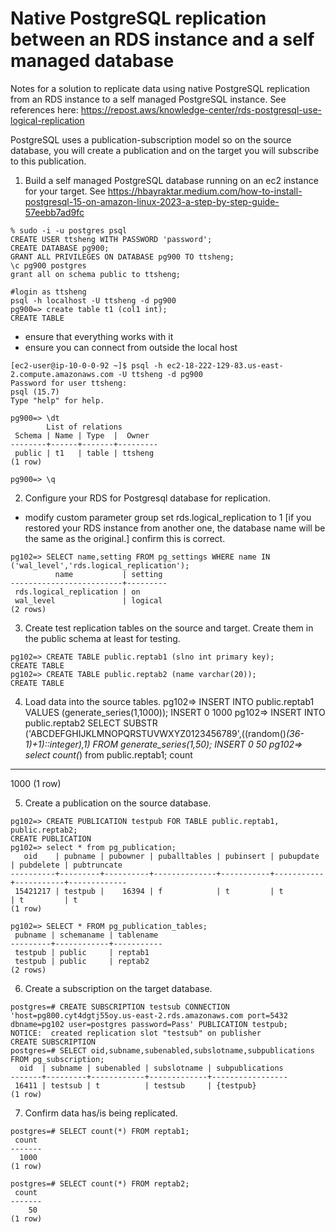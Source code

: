 # Native PostgreSQL replication between an RDS instance and a self managed database
Notes for a solution to replicate data using native PostgreSQL replication from an RDS instance to a self managed PostgreSQL instance. See references here:
https://repost.aws/knowledge-center/rds-postgresql-use-logical-replication

PostgreSQL uses a publication-subscription model so on the source database, you will create a publication and on the target you will subscribe to this publication.

1. Build a self managed PostgreSQL database running on an ec2 instance for your target.
See https://hbayraktar.medium.com/how-to-install-postgresql-15-on-amazon-linux-2023-a-step-by-step-guide-57eebb7ad9fc
```
% sudo -i -u postgres psql
CREATE USER ttsheng WITH PASSWORD 'password';
CREATE DATABASE pg900;
GRANT ALL PRIVILEGES ON DATABASE pg900 TO ttsheng;
\c pg900 postgres
grant all on schema public to ttsheng;

#login as ttsheng
psql -h localhost -U ttsheng -d pg900
pg900=> create table t1 (col1 int);
CREATE TABLE
```
- ensure that everything works with it
- ensure you can connect from outside the local host
```
[ec2-user@ip-10-0-0-92 ~]$ psql -h ec2-18-222-129-83.us-east-2.compute.amazonaws.com -U ttsheng -d pg900
Password for user ttsheng:
psql (15.7)
Type "help" for help.

pg900=> \dt
        List of relations
 Schema | Name | Type  |  Owner
--------+------+-------+---------
 public | t1   | table | ttsheng
(1 row)

pg900=> \q
```

2. Configure your RDS for Postgresql database for replication.
- modify custom parameter group
set rds.logical_replication to 1 
[if you restored your RDS instance from another one, the database name will be the same as the original.]
confirm this is correct.
```
pg102=> SELECT name,setting FROM pg_settings WHERE name IN ('wal_level','rds.logical_replication');
          name           | setting
-------------------------+---------
 rds.logical_replication | on
 wal_level               | logical
(2 rows)
```

3. Create test replication tables on the source and target. Create them in the public schema at least for testing.
```
pg102=> CREATE TABLE public.reptab1 (slno int primary key);
CREATE TABLE
pg102=> CREATE TABLE public.reptab2 (name varchar(20));
CREATE TABLE
```

4. Load data into the source tables.
pg102=> INSERT INTO public.reptab1 VALUES (generate_series(1,1000));
INSERT 0 1000
pg102=> INSERT INTO public.reptab2 SELECT SUBSTR ('ABCDEFGHIJKLMNOPQRSTUVWXYZ0123456789',((random()*(36-1)+1)::integer),1) FROM generate_series(1,50);
INSERT 0 50
pg102=> select count(*) from public.reptab1;
 count
-------
  1000
(1 row)

5. Create a publication on the source database.
```
pg102=> CREATE PUBLICATION testpub FOR TABLE public.reptab1, public.reptab2;
CREATE PUBLICATION
pg102=> select * from pg_publication;
   oid    | pubname | pubowner | puballtables | pubinsert | pubupdate | pubdelete | pubtruncate
----------+---------+----------+--------------+-----------+-----------+-----------+-------------
 15421217 | testpub |    16394 | f            | t         | t         | t         | t
(1 row)

pg102=> SELECT * FROM pg_publication_tables;
 pubname | schemaname | tablename
---------+------------+-----------
 testpub | public     | reptab1
 testpub | public     | reptab2
(2 rows)
```

6. Create a subscription on the target database.
```
postgres=# CREATE SUBSCRIPTION testsub CONNECTION 'host=pg800.cyt4dgtj55oy.us-east-2.rds.amazonaws.com port=5432 dbname=pg102 user=postgres password=Pass' PUBLICATION testpub;
NOTICE:  created replication slot "testsub" on publisher
CREATE SUBSCRIPTION
postgres=# SELECT oid,subname,subenabled,subslotname,subpublications FROM pg_subscription;
  oid  | subname | subenabled | subslotname | subpublications
-------+---------+------------+-------------+-----------------
 16411 | testsub | t          | testsub     | {testpub}
(1 row)
```

7. Confirm data has/is being replicated.
```
postgres=# SELECT count(*) FROM reptab1;
 count
-------
  1000
(1 row)

postgres=# SELECT count(*) FROM reptab2;
 count
-------
    50
(1 row)
```







